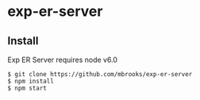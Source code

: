 # exp-er-server

## Install

Exp ER Server requires node v6.0

	$ git clone https://github.com/mbrooks/exp-er-server
	$ npm install
	$ npm start
